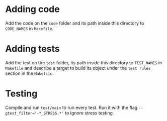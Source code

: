 # Adding code
Add the code on the `code` folder and its path inside this directory to `CODE_NAMES` in `Makefile`.

# Adding tests
Add the test on the `test` folder, its path inside this directory to `TEST_NAMES` in `Makefile` and describe a target to build its object under the `test rules` section in the `Makefile`.

# Testing
Compile and run `test/main` to run every test.
Run it with the flag `--gtest_filter='-*_STRESS.*'` to ignore stress testing.
